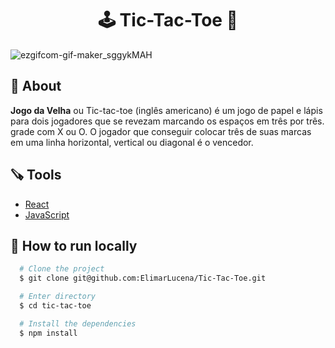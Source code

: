 <h1 align="center">🕹️ Tic-Tac-Toe 👾</h1>

![ezgifcom-gif-maker_sggykMAH](https://user-images.githubusercontent.com/86797684/175795357-3ef6a224-c394-4e0b-bc7a-c1ce80c6e5de.gif)

## 📗 About</h2>

**Jogo da Velha** ou Tic-tac-toe (inglês americano) é um jogo de papel e lápis para dois jogadores que se revezam marcando os espaços em três por três. grade com X ou O. O jogador que conseguir colocar três de suas marcas em uma linha horizontal, vertical ou diagonal é o vencedor.

## 🪚 Tools

- [React](https://reactjs.org/)
- [JavaScript](https://developer.mozilla.org/en-US/docs/Web/JavaScript)

## 🚀 How to run locally

```bash
  # Clone the project
  $ git clone git@github.com:ElimarLucena/Tic-Tac-Toe.git
```
```bash
  # Enter directory
  $ cd tic-tac-toe
```
```bash
  # Install the dependencies
  $ npm install
```
